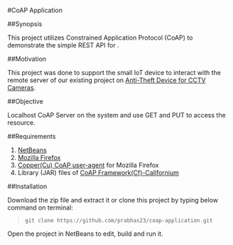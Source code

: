 #CoAP Application

##Synopsis

This project utilizes Constrained Application Protocol (CoAP) to demonstrate the simple REST API for .

##Motivation

This project was done to support the small IoT device to interact with the remote server of our existing project on [Anti-Theft Device for CCTV Cameras](https://github.com/KaushikNeelichetty/Anti-Theft-Device-For-CCTV-Cameras).

##Objective

Localhost CoAP Server on the system and use GET and PUT to access the resource.

##Requirements

1. [NetBeans](https://netbeans.org/)
2. [Mozilla Firefox](https://www.mozilla.org/en-US/firefox/new/)
3. [Copper(Cu) CoAP user-agent](https://github.com/mkovatsc/Copper) for Mozilla Firefox
4. Library (JAR) files of [CoAP Framework(Cf)-Californium](https://github.com/eclipse/californium)

##Installation

Download the zip file and extract it or clone this project by typing below command on terminal:
>`git clone https://github.com/prabhas23/coap-application.git`

Open the project in NetBeans to edit, build and run it.

##
